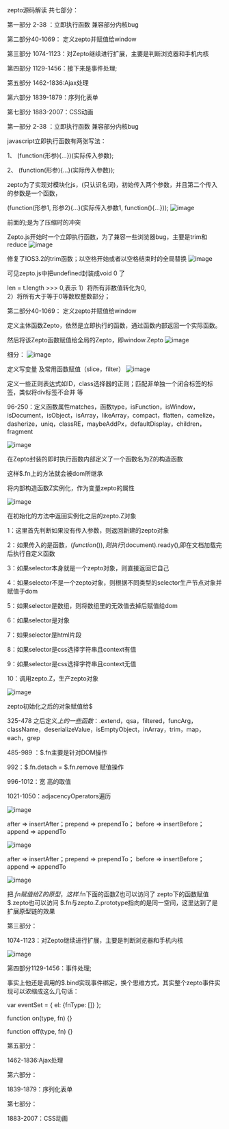 zepto源码解读
共七部分：

第一部分 2-38 ：立即执行函数 兼容部分内核bug

第二部分40-1069： 定义zepto并赋值给window 


第三部分 1074-1123：对Zepto继续进行扩展，主要是判断浏览器和手机内核

第四部分 1129-1456：接下来是事件处理;

第五部分 1462-1836:Ajax处理

第六部分 1839-1879：序列化表单

第七部分 1883-2007：CSS动画

第一部分 2-38 ：立即执行函数 兼容部分内核bug

javascript立即执行函数有两张写法：

1、 (function(形参){...})(实际传入参数);

2、 (function(形参){...}(实际传入参数));


zepto为了实现对模块化js，(只认识名词)，初始传入两个参数，并且第二个传入的参数是一个函数，

(function(形参1, 形参2){...}(实际传入参数1, function(){...}));
![image](https://github.com/moveondo/Learn-zepto/blob/master/images/1.png)
 
前面的;是为了压缩时的冲突

Zepto.js开始时一个立即执行函数，为了兼容一些浏览器bug，主要是trim和reduce
![image](https://github.com/moveondo/Learn-zepto/blob/master/images/2.png)

 
修复了IOS3.2的trim函数；以空格开始或者以空格结束时的全局替换
![image](https://github.com/moveondo/Learn-zepto/blob/master/images/3.png)

可见zepto.js中把undefined封装成void 0 了
 
len = t.length >>> 0,表示
1）将所有非数值转化为0,  
2）将所有大于等于0等数取整数部分；

第二部分40-1069： 定义zepto并赋值给window 

定义主体函数Zepto，依然是立即执行的函数，通过函数内部返回一个实际函数。 

然后将该Zepto函数赋值给全局的Zepto，即window.Zepto
![image](https://github.com/moveondo/Learn-zepto/blob/master/images/4.png)
  
细分：
![image](https://github.com/moveondo/Learn-zepto/blob/master/images/5.png)
 
定义写变量 及常用函数赋值（slice，filter） 
![image](https://github.com/moveondo/Learn-zepto/blob/master/images/6.png)

 定义一些正则表达式如ID，class选择器的正则；匹配非单独一个闭合标签的标签，类似将div标签不合并 等 
 
96-250：定义函数属性matches，函数type，isFunction，isWindow，isDocument，isObject，isArray，likeArray，compact，flatten，camelize，dasherize，uniq，classRE，maybeAddPx，defaultDisplay，children，fragment

![image](https://github.com/moveondo/Learn-zepto/blob/master/images/7.png)
 
在Zepto封装的即时执行函数内部定义了一个函数名为Z的构造函数 

这样$.fn上的方法就会被dom所继承 

将内部构造函数Z实例化，作为变量zepto的属性 

![image](https://github.com/moveondo/Learn-zepto/blob/master/images/8.png)
 
在初始化的方法中返回实例化之后的zepto.Z对象

1：这里首先判断如果没有传入参数，则返回新建的zepto对象

2：如果传入的是函数，$(function(){}) ,则执行$(document).ready(),即在文档加载完后执行自定义函数

3：如果selector本身就是一个zepto对象，则直接返回它自己

4：如果selector不是一个zepto对象，则根据不同类型的selector生产节点对象并赋值于dom

5：如果selector是数组，则将数组里的无效值去掉后赋值给dom

6：如果selector是对象

7：如果selector是html片段

8：如果selector是css选择字符串且context有值

9：如果selector是css选择字符串且context无值

10：调用zepto.Z，生产zepto对象

![image](https://github.com/moveondo/Learn-zepto/blob/master/images/9.png)

 
zepto初始化之后的对象赋值给$

325-478  之后定义$上的一些函数：$.extend，qsa，filtered，funcArg，className，deserializeValue，isEmptyObject，inArray，trim，map，each，grep

485-989 ：$.fn主要是针对DOM操作

992：$.fn.detach = $.fn.remove 赋值操作

996-1012：宽 高的取值

1021-1050：adjacencyOperators遍历

![image](https://github.com/moveondo/Learn-zepto/blob/master/images/10.png)

 after    => insertAfter；prepend  => prependTo；
before   => insertBefore；append   => appendTo

![image](https://github.com/moveondo/Learn-zepto/blob/master/images/11.png)

after    => insertAfter；prepend  => prependTo；
before   => insertBefore；append   => appendTo

  ![image](https://github.com/moveondo/Learn-zepto/blob/master/images/12.png)
 
把$.fn赋值给Z的原型，这样$.fn下面的函数Z也可以访问了
zepto下的函数赋值$.zepto也可以访问
$.fn与zepto.Z.prototype指向的是同一空间，这里达到了是扩展原型链的效果

 第三部分：
 
1074-1123：对Zepto继续进行扩展，主要是判断浏览器和手机内核

![image](https://github.com/moveondo/Learn-zepto/blob/master/images/13.png)

第四部分1129-1456：事件处理;

事实上他还是调用的$.bind实现事件绑定，换个思维方式，其实整个zepto事件实现可以浓缩成这么几句话：

var eventSet = {
    el: {fnType: []}
};

function on(type, fn) {}

function off(type, fn) {}

第五部分：

1462-1836:Ajax处理

第六部分：

1839-1879：序列化表单

第七部分：

1883-2007：CSS动画


